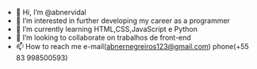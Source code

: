 - 👋 Hi, I’m @abnervidal
- 👀 I’m interested in further developing my career as a programmer
- 🌱 I’m currently learning HTML,CSS,JavaScript e Python
- 💞️ I’m looking to collaborate on trabalhos de front-end
- 📫 How to reach me e-mail(abnernegreiros123@gmail.com) phone(+55 83 998500593)

